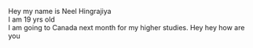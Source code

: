 Hey my name is Neel Hingrajiya <br>
I am 19 yrs old <br>
I am going to Canada next month for my higher studies.
Hey
hey how are you

